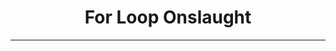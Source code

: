 <html>
<link href="https://league-central.github.io/curriculum/style/style.css" rel="stylesheet"/>
<link href="https://fonts.googleapis.com/css?family=Raleway" rel="stylesheet"/>
<link href="onslaught_style.css" rel="stylesheet"/>
<style>

#questionDiv {

margin-left:50px;
}

#copyright {

position: fixed;
bottom: 0;
width: 100%;
}

button {background-color:yellow; border-radius: 5px; font-size: 100%;}
</style>
<header>

# For Loop Onslaught

<hr/>
</header>
</html>
